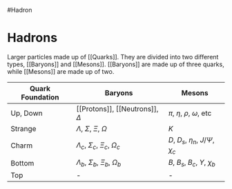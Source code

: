 #Hadron
# Hadrons
Larger particles made up of [[Quarks]]. They are divided into two different types, [[Baryons]] and [[Mesons]]. [[Baryons]] are made up of three quarks, while [[Mesons]] are made up of two. 

| Quark Foundation | Baryons                                      | Mesons                                   |
| ---------------- | -------------------------------------------- | ---------------------------------------- |
| Up, Down         | [[Protons]], [[Neutrons]], $\Delta$          | $\pi$, $\eta$, $\rho$, $\omega$, etc     |
| Strange          | $\Lambda$, $\Sigma$, $\Xi$, $\Omega$         | $K$                                      |
| Charm            | $\Lambda_c$, $\Sigma_c$, $\Xi_c$, $\Omega_c$ | $D$, $D_s$, $\eta_n$, $J/\Psi$, $\chi_c$ |
| Bottom           | $\Lambda_b$, $\Sigma_b$, $\Xi_b$, $\Omega_b$ | $B$, $B_s$, $B_c$, $\Upsilon$, $\chi_b$                               | 
| Top              | -                                            | -                                        |
